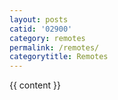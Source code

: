 ```yaml
---
layout: posts
catid: '02900'
category: remotes
permalink: /remotes/
categorytitle: Remotes
---
```


{{ content }}